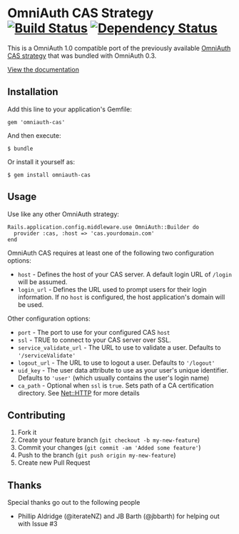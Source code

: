 # OmniAuth CAS Strategy [![Build Status](https://secure.travis-ci.org/dlindahl/omniauth-cas.png)][travis] [![Dependency Status](https://gemnasium.com/dlindahl/omniauth-cas.png?travis)][gemnasium]

[travis]: http://travis-ci.org/dlindahl/omniauth-cas
[gemnasium]: https://gemnasium.com/dlindahl/omniauth-cas

This is a OmniAuth 1.0 compatible port of the previously available
[OmniAuth CAS strategy][old_omniauth_cas] that was bundled with OmniAuth 0.3.

[View the documentation][document_up]

## Installation

Add this line to your application's Gemfile:

    gem 'omniauth-cas'

And then execute:

    $ bundle

Or install it yourself as:

    $ gem install omniauth-cas

## Usage

Use like any other OmniAuth strategy:

    Rails.application.config.middleware.use OmniAuth::Builder do
      provider :cas, :host => 'cas.yourdomain.com'
    end

OmniAuth CAS requires at least one of the following two configuration options:

  * `host` - Defines the host of your CAS server. A default login URL of `/login` will be assumed.
  * `login_url` - Defines the URL used to prompt users for their login information.
    If no `host` is configured, the host application's domain will be used.

Other configuration options:

  * `port` - The port to use for your configured CAS `host`
  * `ssl` - TRUE to connect to your CAS server over SSL.
  * `service_validate_url` - The URL to use to validate a user. Defaults to `'/serviceValidate'`
  * `logout_url` - The URL to use to logout a user. Defaults to `'/logout'`
  * `uid_key` - The user data attribute to use as your user's unique identifier. Defaults to `'user'` (which usually contains the user's login name)
  * `ca_path` - Optional when `ssl` is `true`. Sets path of a CA certification directory. See [Net::HTTP][net_http] for more details

## Contributing

1. Fork it
2. Create your feature branch (`git checkout -b my-new-feature`)
3. Commit your changes (`git commit -am 'Added some feature'`)
4. Push to the branch (`git push origin my-new-feature`)
5. Create new Pull Request

## Thanks

Special thanks go out to the following people

  * Phillip Aldridge (@iterateNZ) and JB Barth (@jbbarth) for helping out with Issue #3

[old_omniauth_cas]: https://github.com/intridea/omniauth/blob/0-3-stable/oa-enterprise/lib/omniauth/strategies/cas.rb
[document_up]: http://dlindahl.github.com/omniauth-cas/
[net_http]: http://ruby-doc.org/stdlib-1.9.3/libdoc/net/http/rdoc/Net/HTTP.html
